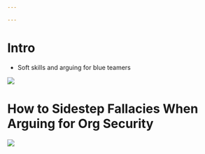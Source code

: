```yaml
--- 

---
```


# Intro

- Soft skills and arguing for blue teamers

![](__attachments/Blue%20Team%20Summit%202023/IMG-Big%20Mad%20Blue%20Team-2024063021.png)

# How to Sidestep Fallacies When Arguing for Org Security

![](__attachments/Blue%20Team%20Summit%202023/IMG-Big%20Mad%20Blue%20Team-2024063021-2.png)


